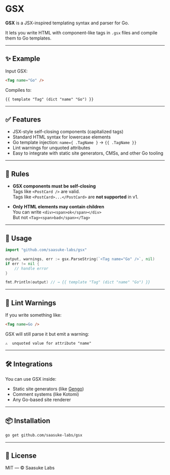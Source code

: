 # GSX

**GSX** is a JSX-inspired templating syntax and parser for Go.

It lets you write HTML with component-like tags in `.gsx` files and compile them to Go templates.

---

## ✨ Example

Input GSX:

```html
<Tag name="Go" />
```

Compiles to:

```gotemplate
{{ template "Tag" (dict "name" "Go") }}
```

---

## ✅ Features

- JSX-style self-closing components (capitalized tags)
- Standard HTML syntax for lowercase elements
- Go template injection: `name={ .TagName }` → `{{ .TagName }}`
- Lint warnings for unquoted attributes
- Easy to integrate with static site generators, CMSs, and other Go tooling

---

## 🚫 Rules

- **GSX components must be self-closing**  
  Tags like `<PostCard />` are valid.  
  Tags like `<PostCard>...</PostCard>` are **not supported** in v1.

- **Only HTML elements may contain children**  
  You can write `<div><span>ok</span></div>`  
  But not `<Tag><span>bad</span></Tag>`

---

## 🔧 Usage

```go
import "github.com/saasuke-labs/gsx"

output, warnings, err := gsx.ParseString(`<Tag name="Go" />`, nil)
if err != nil {
    // handle error
}

fmt.Println(output) // → {{ template "Tag" (dict "name" "Go") }}
```

---

## 🧪 Lint Warnings

If you write something like:

```html
<Tag name=Go />
```

GSX will still parse it but emit a warning:

```
⚠️  unquoted value for attribute "name"
```

---

## 🛠 Integrations

You can use GSX inside:

- Static site generators (like [Gengo](https://github.com/saasuke-labs/gengo))
- Comment systems (like Kotomi)
- Any Go-based site renderer

---

## 📦 Installation

```bash
go get github.com/saasuke-labs/gsx
```

---

## 📄 License

MIT — © Saasuke Labs
